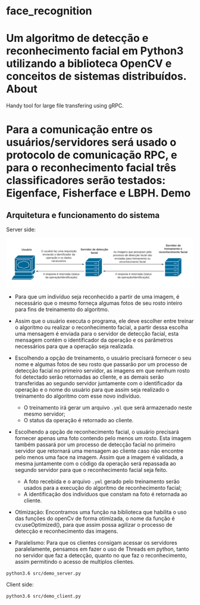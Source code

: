 # face_recognition
Um algoritmo de detecção e reconhecimento facial em Python3 utilizando a biblioteca OpenCV e conceitos de sistemas distribuídos.
About
=====
Handy tool for large file transfering using gRPC.

Para a comunicação entre os usuários/servidores será usado o protocolo de comunicação RPC, e para o reconhecimento facial três classificadores serão testados: Eigenface, Fisherface e LBPH.
Demo
=====

## Arquitetura e funcionamento do sistema
Server side:

<p align="center">
  <img src="arquitetura.png"/>
</p>

- Para que um indivíduo seja reconhecido a partir de uma imagem, é necessário que o mesmo forneça algumas fotos de seu rosto inteiro para fins de treinamento do algoritmo.

- Assim que o usuário executa o programa, ele deve escolher entre treinar o algoritmo ou realizar o reconhecimento facial, a partir dessa escolha uma mensagem é enviada para o servidor de detecção facial, esta mensagem contém o identificador da operação e os parâmetros necessários para que a operação seja realizada.

- Escolhendo a opção de treinamento, o usuário precisará fornecer o seu nome e algumas fotos de seu rosto que passarão por um processo de detecção facial no primeiro servidor, as imagens em que nenhum rosto foi detectado serão retornadas ao cliente, e as demais serão transferidas ao segundo servidor juntamente com o identificador da operação e o nome do usuário para que assim seja realizado o treinamento do algoritmo com esse novo indivíduo. 
	- O treinamento irá gerar um arquivo `.yml` que será armazenado neste mesmo servidor;
	- O status da operação é retornado ao cliente.

- Escolhendo a opção de reconhecimento facial, o usuário precisará fornecer apenas uma foto contendo pelo menos um rosto. Esta imagem também passará por um processo de detecção facial no primeiro servidor que retornará uma mensagem ao cliente caso não encontre pelo menos uma face na imagem. Assim que a imagem é validada, a mesma juntamente com o código da operação será repassada ao segundo servidor para que o reconhecimento facial seja feito. 
	- A foto recebida e o arquivo `.yml` gerado pelo treinamento serão usados para a execução do algoritmo de reconhecimento facial;
	- A identificação dos indivíduos que constam na foto é retornada ao cliente.

- Otimização: Encontramos uma função na biblioteca que habilita o uso das funções do openCv de forma otimizada, o nome da função é cv.useOptimized(), para que assim possa agilizar o processo de detecção e reconhecimento das imagens.

- Paralelismo: Para que os clientes consigam acessar os servidores paralelamente, pensamos em fazer o uso de Threads em python, tanto no servidor que faz a detecção, quanto no que faz o reconhecimento, assim permitindo o acesso de multiplos clientes. 
```
python3.6 src/demo_server.py
```

Client side:

```
python3.6 src/demo_client.py
